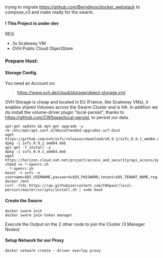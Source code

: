 trying to migrate https://github.com/Berndinox/docker_webstack to compose_v3 and make ready for the swarm.


#### ! This Project is under dev


REQ:
- 3x Scaleway VM
- OVH Public Cloud ObjectStore



### Prepare Host:


#### Storage Config

You need an Account on:
> https://www.ovh.de/cloud/storage/object-storage.xml

OVH Storage is cheap and located in EU (France, like Scaleway VMs), it enables shared Volumes across the Swarm Cluster and is HA.
In addition we do install the volume-driver plugin "local-persist", thanks to https://github.com/CWSpear/local-persist, to persist our data.
```
apt-get update && apt-get upgrade -y
rm /etc/apt/apt.conf.d/50unattended-upgrades.ucf-dist
wget https://github.com/ovh/svfs/releases/download/v0.9.1/svfs_0.9.1_amd64.deb
dpkg -i svfs_0.9.1_amd64.deb
apt-get -f install -y
dpkg -i svfs_0.9.1_amd64.deb
wget https://horizon.cloud.ovh.net/project/access_and_security/api_access/openrc/
chmod +x *-openrc.sh
. *-openrc.sh
mount -t svfs -o username=$OS_USERNAME,password=$OS_PASSWORD,tenant=$OS_TENANT_NAME,region=$OS_REGION_NAME docker /mnt
curl -fsSL https://raw.githubusercontent.com/CWSpear/local-persist/master/scripts/install.sh | sudo bash
```


#### Create the Swarm
```
docker swarm init
docker swarm join-token manager
```
Execute the Output on the 2 other node to join the Cluster (3 Manager Nodes)


#### Setup Network for our Proxy
```
docker network create --driver overlay proxy
```
